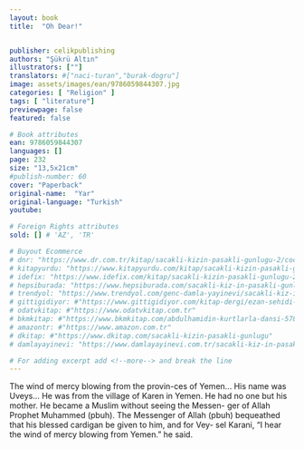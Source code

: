 ```yaml
---
layout: book
title:  "Oh Dear!"


publisher: celikpublishing
authors: "Şükrü Altın"
illustrators: [""]
translators: #["naci-turan","burak-dogru"]
image: assets/images/ean/9786059844307.jpg
categories: [ "Religion" ]
tags: [ "literature"]
previewpage: false
featured: false

# Book attributes
ean: 9786059844307
languages: []
page: 232
size: "13,5x21cm"
#publish-number: 60
cover: "Paperback"
original-name:  "Yar"
original-language: "Turkish"
youtube:

# Foreign Rights attributes
sold: [] # 'AZ', 'TR'

# Buyout Ecommerce
# dnr: "https://www.dr.com.tr/kitap/sacakli-kizin-pasakli-gunlugu-2/cocuk-ve-genclik/genclik-10-yas/roman-oyku/urunno=0001893059001"
# kitapyurdu: "https://www.kitapyurdu.com/kitap/sacakli-kizin-pasakli-gunlugu-2-/560122.html&filter_name=Sa%C3%A7akl%C4%B1+K%C4%B1z%27%C4%B1n+Pasakl%C4%B1+G%C3%BCnl%C3%BC%C4%9F%C3%BC+2"
# idefix: "https://www.idefix.com/kitap/sacakli-kizin-pasakli-gunlugu-2/cocuk-ve-genclik/genclik-10-yas/roman-oyku/urunno=0001893059001"
# hepsiburada: "https://www.hepsiburada.com/sacakli-kiz-in-pasakli-gunlugu-2-damla-yayinevi-p-HBV000012ER86"
# trendyol: "https://www.trendyol.com/genc-damla-yayinevi/sacakli-kiz-in-pasakli-gunlugu-2-p-54825777"
# gittigidiyor: #"https://www.gittigidiyor.com/kitap-dergi/ezan-sehidi-adnan-menderes_pdp_732728793"
# odatvkitap: #"https://www.odatvkitap.com.tr"
# bkmkitap: #"https://www.bkmkitap.com/abdulhamidin-kurtlarla-dansi-578226"
# amazontr: #"https://www.amazon.com.tr"
# dkitap: #"https://www.dkitap.com/sacakli-kizin-pasakli-gunlugu"
# damlayayinevi: "https://www.damlayayinevi.com.tr/sacakli-kiz-in-pasakli-gunlugu-2-bu-iste-bi-terslik-var"

# For adding excerpt add <!--more--> and break the line
---
```

The wind of mercy blowing from the provin-ces of
Yemen...
His name was Uveys... He was from the village
of Karen in Yemen. He had no one but his mother.
He became a Muslim without seeing the Messen-
ger of Allah Prophet Muhammed (pbuh).
The Messenger of Allah (pbuh) bequeathed that
his blessed cardigan be given to him, and for Vey-
sel Karani, “I hear the wind of mercy blowing from
Yemen.” he said.
<!--more--> 

